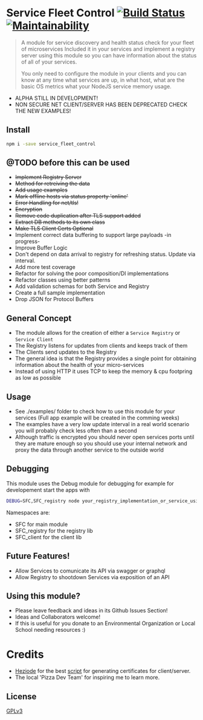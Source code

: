 # Service Fleet Control [![Build Status](https://travis-ci.org/pablitovicente/service_fleet_control.svg?branch=master)](https://travis-ci.org/pablitovicente/service_fleet_control) [![Maintainability](https://api.codeclimate.com/v1/badges/a2110cffbdb6fa57caaf/maintainability)](https://codeclimate.com/github/pablitovicente/service_fleet_control/maintainability)



> A module for service discovery and health status check for your fleet of microservices
> Included it in your services and implement a registry server using this module so you can 
> have information about the status of all of your services.
>
> You only need to configure the module in your clients and you can know at any time what
> services are up, in what host, what are the basic OS metrics what your NodeJS service 
> memory usage.

* ALPHA STILL IN DEVELOPMENT! 
* NON SECURE NET CLIENT/SERVER HAS BEEN DEPRECATED CHECK THE NEW EXAMPLES!


## Install

```bash
npm i -save service_fleet_control
```

## @TODO before this can be used
* ~~Implement Registry Server~~
* ~~Method for retreiving the data~~
* ~~Add usage examples~~
* ~~Mark offline hosts  via status property 'online'~~
* ~~Error Handling for net/tls!~~
* ~~Encryption~~
* ~~Remove code duplication after TLS support added~~
* ~~Extract DB methods to its own class~~
* ~~Make TLS Client Certs Optional~~
* Implement correct data buffering to support large payloads -in progress-
* Improve Buffer Logic
* Don't depend on data arrival to registry for refreshing status. Update via interval.
* Add more test coverage
* Refactor for solving the poor composition/DI implementations
* Refactor classes using better patterns
* Add validation schemas for both Service and Registry
* Create a full sample implementation
* Drop JSON for Protocol Buffers


## General Concept

* The module allows for the creation of either a `Service Registry` or `Service Client`
* The Registry listens for updates from clients and keeps track of them
* The Clients send updates to the Registry
* The general idea is that the Registry provides a single point for obtaining information about the health of your micro-services
* Instead of using HTTP it uses TCP to keep the memory & cpu footpring as low as possible

## Usage

* See ./examples/ folder to check how to use this module for your services (Full app example will be created in the comming weeks)
* The examples have a very low update interval in a real world scenario you will probably check less often than a second
* Although traffic is encrypted you should never open services ports until they are mature enough so you should use your internal network and proxy the data through another service to the outside world

## Debugging
This module uses the Debug module for debugging for example for developement start the apps with

```bash
DEBUG=SFC,SFC_registry node your_registry_implementation_or_service_using_the_module.js
```

Namespaces are:
* SFC for main module
* SFC_registry for the registry lib
* SFC_client for the client lib

## Future Features!
* Allow Services to comunicate its API via swagger or graphql
* Allow Registry to shootdown Services via exposition of an API

## Using this module? 
* Please leave feedback and ideas in its Github Issues Section!
* Ideas and Collaborators welcome!
* If this is useful for you donate to an Environmental Organization or Local School needing resources :)

# Credits
* [Heziode](https://github.com/Heziode) for the best [script](https://github.com/Heziode/Simple-TLS-Client-Server-with-Node.js/blob/master/genkey.sh) for generating certificates for client/server.
* The local 'Pizza Dev Team' for inspiring me to learn more.

## License

[GPLv3](https://www.gnu.org/licenses/gpl-3.0.en.html)

[npm-image]: https://img.shields.io/npm/v/live-xxx.svg
[npm-url]: https://www.npmjs.com/package/kaos_control
